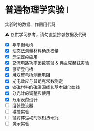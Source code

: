 # 普通物理学实验 I

实验时的数据、作图用代码

⚠️ 仅供学习参考，请勿直接抄袭数据及代码

- [x] 非平衡电桥
- [x] 动态法测量材料杨氏模量
- [x] 示波器的应用
- [x] 交流电路功率因数实验 & 弗兰克赫兹实验
- [x] 惠斯登电桥
- [x] 用双臂电桥测低电阻
- [x] 光电效应与普朗克常数测定
- [x] 铁磁材料的磁滞回线和基本磁化曲线
- [x] 分光计的调整和使用
- [x] 万用表的设计
- [ ] 组装整流器
- [ ] 碰撞实验
- [ ] 抛射体运动的照相法研究
- [ ] 演示实验